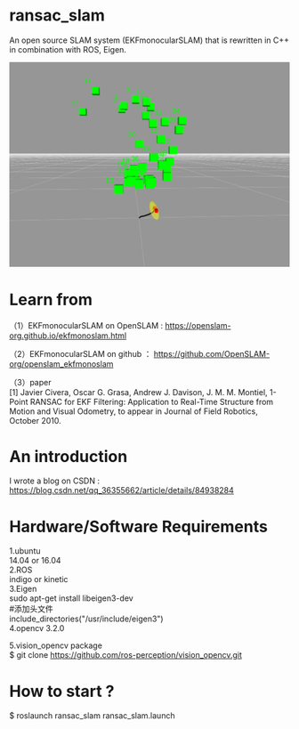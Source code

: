 # ransac_slam
An open source SLAM system (EKFmonocularSLAM) that is rewritten in C++ in combination with ROS, Eigen.

![Image text](https://github.com/plumewind/ransac_slam/blob/master/rviz_screenshot.png)

# Learn from

（1）EKFmonocularSLAM on OpenSLAM : https://openslam-org.github.io/ekfmonoslam.html

（2）EKFmonocularSLAM on github ： https://github.com/OpenSLAM-org/openslam_ekfmonoslam

（3）paper  
[1]   Javier Civera, Oscar G. Grasa, Andrew J. Davison, J. M. M. Montiel,
      1-Point RANSAC for EKF Filtering: Application to Real-Time Structure from Motion and Visual Odometry,
      to appear in Journal of Field Robotics, October 2010.
      
# An introduction

I wrote a blog on CSDN : https://blog.csdn.net/qq_36355662/article/details/84938284

# Hardware/Software Requirements
1.ubuntu  
14.04 or 16.04  
2.ROS  
indigo or kinetic  
3.Eigen  
sudo apt-get install libeigen3-dev  
#添加头文件  
include_directories("/usr/include/eigen3")  
4.opencv 3.2.0  
  
5.vision_opencv package  
$ git clone https://github.com/ros-perception/vision_opencv.git  


# How to start ?
$ roslaunch ransac_slam ransac_slam.launch
